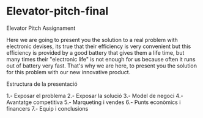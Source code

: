 Elevator-pitch-final
====================

Elevator Pitch Assignament

Here we are going to present you the solution to a real problem with electronic devises, its true that their efficiency is very convenient but this efficiency is provided by a good battery that gives them a life time, but many times their "electronic life" is not enough for us because often it runs out of battery very fast. That's why we are here, to present you the solution for this problem with our new innovative product.

Estructura de la presentació

1.- Exposar el problema
2.- Exposar la solució
3.- Model de negoci 
4.- Avantatge competitiva
5.- Marqueting i vendes
6.- Punts econòmics i financers
7.- Equip i conclusions
